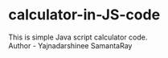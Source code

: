 # calculator-in-JS-code
This is simple Java script calculator code.
<br>
Author - Yajnadarshinee SamantaRay
